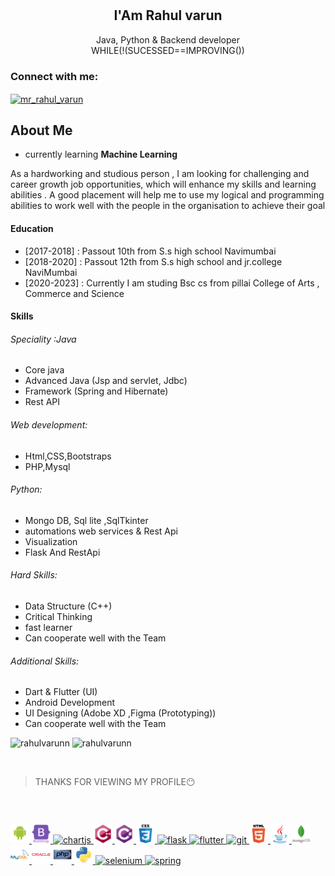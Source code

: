 # 
<h2 align="center">I'Am Rahul varun</h2>
<p align="center">Java, Python & Backend developer<br>WHILE(!(SUCESSED==IMPROVING())</p>


<h3 align="left">Connect with me:</h3>
<p align="left">
<a href="https://instagram.com/mr_rahul_varun" target="blank"><img align="center" src="https://raw.githubusercontent.com/rahuldkjain/github-profile-readme-generator/master/src/images/icons/Social/instagram.svg" alt="mr_rahul_varun" height="30" width="30" /></a>
</p>



## About Me
- currently learning **Machine Learning**

As a hardworking and studious person , I am looking for challenging and career growth job opportunities, which will enhance my skills and learning abilities . A good placement will help me to use my logical and programming abilities to work well with the people in the organisation to achieve their goal

<h4 align="left">Education</h4>

- [2017-2018] : Passout 10th from S.s high school Navimumbai
- [2018-2020] : Passout 12th from S.s high school and jr.college NaviMumbai
- [2020-2023] : Currently I am  studing Bsc cs from pillai College of Arts , Commerce and Science


<h4 align="left">Skills</h4>


<h6>Speciality :Java</h6>

<ul>
  <li>Core java</li>
  <li>Advanced Java (Jsp and servlet, Jdbc)</li>
  <li>Framework (Spring and Hibernate)</li>
    <li>Rest API </li>
</ul>  

<h6>Web development:</h6>

<ul>
  <li>Html,CSS,Bootstraps </li>
    <li>PHP,Mysql </li>
</ul>  


<h6>Python:</h6>

<ul>
  <li>Mongo DB, Sql lite ,SqlTkinter </li>
    <li>automations web services & Rest  Api </li>
    <li>Visualization</li>
     <li>Flask And RestApi</li>
</ul>  



<h6>Hard Skills: </h6>

<ul>
  <li>Data Structure (C++) </li>
    <li>Critical Thinking </li>
    <li>fast learner </li>
     <li>Can cooperate well with the Team</li>
</ul> 


 <h6>Additional Skills: </h6>

<ul>
  <li>Dart & Flutter (UI) </li>
    <li>Android Development </li>
    <li>UI Designing (Adobe XD ,Figma (Prototyping))</li>
     <li>Can cooperate well with the Team</li>
</ul> 

 


<p float="left">
  <img src="https://github-readme-stats.vercel.app/api/top-langs?username=rahulvarunn&show_icons=true&locale=en&layout=compact" alt="rahulvarunn" width="360" height="200" >
  <img  src="https://github-readme-stats.vercel.app/api?username=rahulvarunn&show_icons=true&locale=en" alt="rahulvarunn" width="450" height="200" > 
</p>


  




<br>
 
 


> THANKS FOR VIEWING MY PROFILE😶











<h3 align="left"><br></h3>
<p align="left"> <a href="https://developer.android.com" target="_blank" rel="noreferrer"> <img src="https://raw.githubusercontent.com/devicons/devicon/master/icons/android/android-original-wordmark.svg" alt="android" width="30" height="30"/> </a> <a href="https://getbootstrap.com" target="_blank" rel="noreferrer"> <img src="https://raw.githubusercontent.com/devicons/devicon/master/icons/bootstrap/bootstrap-plain-wordmark.svg" alt="bootstrap" width="30" height="30"/> </a> <a href="https://www.chartjs.org" target="_blank" rel="noreferrer"> <img src="https://www.chartjs.org/media/logo-title.svg" alt="chartjs" width="30" height="30"/> </a> <a href="https://www.w3schools.com/cpp/" target="_blank" rel="noreferrer"> <img src="https://raw.githubusercontent.com/devicons/devicon/master/icons/cplusplus/cplusplus-original.svg" alt="cplusplus" width="30" height="30"/> </a> <a href="https://www.w3schools.com/cs/" target="_blank" rel="noreferrer"> <img src="https://raw.githubusercontent.com/devicons/devicon/master/icons/csharp/csharp-original.svg" alt="csharp" width="30" height="30"/> </a> <a href="https://www.w3schools.com/css/" target="_blank" rel="noreferrer"> <img src="https://raw.githubusercontent.com/devicons/devicon/master/icons/css3/css3-original-wordmark.svg" alt="css3" width="30" height="30"/> </a> <a href="https://flask.palletsprojects.com/" target="_blank" rel="noreferrer"> <img src="https://www.vectorlogo.zone/logos/pocoo_flask/pocoo_flask-icon.svg" alt="flask" width="30" height="30"/> </a> <a href="https://flutter.dev" target="_blank" rel="noreferrer"> <img src="https://www.vectorlogo.zone/logos/flutterio/flutterio-icon.svg" alt="flutter" width="30" height="30"/> </a> <a href="https://git-scm.com/" target="_blank" rel="noreferrer"> <img src="https://www.vectorlogo.zone/logos/git-scm/git-scm-icon.svg" alt="git" width="30" height="30"/> </a> <a href="https://www.w3.org/html/" target="_blank" rel="noreferrer"> <img src="https://raw.githubusercontent.com/devicons/devicon/master/icons/html5/html5-original-wordmark.svg" alt="html5" width="30" height="30"/> </a> <a href="https://www.java.com" target="_blank" rel="noreferrer"> <img src="https://raw.githubusercontent.com/devicons/devicon/master/icons/java/java-original.svg" alt="java" width="30" height="30"/> </a> <a href="https://www.mongodb.com/" target="_blank" rel="noreferrer"> <img src="https://raw.githubusercontent.com/devicons/devicon/master/icons/mongodb/mongodb-original-wordmark.svg" alt="mongodb" width="30" height="30"/> </a> <a href="https://www.mysql.com/" target="_blank" rel="noreferrer"> <img src="https://raw.githubusercontent.com/devicons/devicon/master/icons/mysql/mysql-original-wordmark.svg" alt="mysql" width="30" height="30"/> </a> <a href="https://www.oracle.com/" target="_blank" rel="noreferrer"> <img src="https://raw.githubusercontent.com/devicons/devicon/master/icons/oracle/oracle-original.svg" alt="oracle" width="30" height="30"/> </a> <a href="https://www.php.net" target="_blank" rel="noreferrer"> <img src="https://raw.githubusercontent.com/devicons/devicon/master/icons/php/php-original.svg" alt="php" width="30" height="30"/> </a> <a href="https://www.python.org" target="_blank" rel="noreferrer"> <img src="https://raw.githubusercontent.com/devicons/devicon/master/icons/python/python-original.svg" alt="python" width="30" height="30"/> </a> <a href="https://www.selenium.dev" target="_blank" rel="noreferrer"> <img src="https://raw.githubusercontent.com/detain/svg-logos/780f25886630cef088af994181646db2f6b1a3f8/svg/selenium-logo.svg" alt="selenium" width="30" height="30"/> </a> <a href="https://spring.io/" target="_blank" rel="noreferrer"> <img src="https://www.vectorlogo.zone/logos/springio/springio-icon.svg" alt="spring" width="30" height="30"/> </a> </p>





